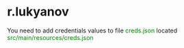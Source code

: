 # r.lukyanov

<p>You need to add credentials values to file <span style="color:green">creds.json</span> located <span style="color:green">src/main/resources/creds.json</span></p>